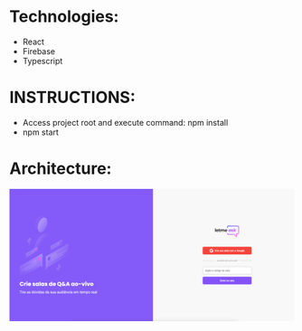 Technologies:
==============

- React
- Firebase
- Typescript

INSTRUCTIONS:
=============

- Access project root and execute command: npm install
- npm start

Architecture:
==============
<img src='./documents/print.png' alt='print-project'>
